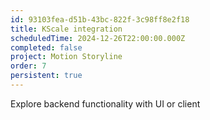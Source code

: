 ```yaml
---
id: 93103fea-d51b-43bc-822f-3c98ff8e2f18
title: KScale integration
scheduledTime: 2024-12-26T22:00:00.000Z
completed: false
project: Motion Storyline
order: 7
persistent: true
---
```


Explore backend functionality with UI or client